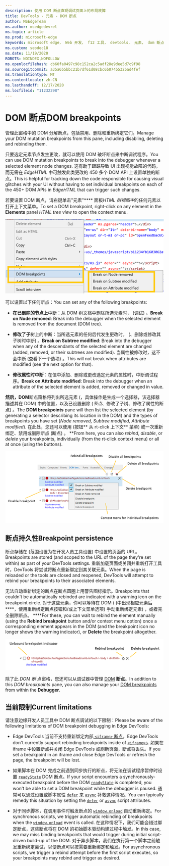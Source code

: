 ```yaml
---
description: 使用 DOM 断点直观调试页面上的布局故障
title: DevTools - 元素 - DOM 断点
author: MSEdgeTeam
ms.author: msedgedevrel
ms.topic: article
ms.prod: microsoft-edge
keywords: microsoft edge， Web 开发， f12 工具， devtools， 元素， dom 断点， dom 检测
ms.custom: seodec18
ms.date: 11/19/2020
ROBOTS: NOINDEX,NOFOLLOW
ms.openlocfilehash: cb60fa0497c98c152ca2c5adf28e9dee5d7c9f98
ms.sourcegitcommit: a35a6b5bbc21b7df61d08cbc6b074b5325ad4fef
ms.translationtype: MT
ms.contentlocale: zh-CN
ms.lasthandoff: 12/17/2020
ms.locfileid: "11232298"
---
```

# <span data-ttu-id="648e1-104">DOM 断点</span><span class="sxs-lookup"><span data-stu-id="648e1-104">DOM breakpoints</span></span>

<span data-ttu-id="648e1-105">管理此窗格中的 DOM 分解断点，包括禁用、删除和重新绑定它们。</span><span class="sxs-lookup"><span data-stu-id="648e1-105">Manage your DOM mutation breakpoints from this pane, including disabling, deleting and rebinding them.</span></span>

<span data-ttu-id="648e1-106">只要选定元素节点发生更改，就可以使用 DOM 破坏断点来中断调试程序。</span><span class="sxs-lookup"><span data-stu-id="648e1-106">You can use DOM mutation breakpoints to break into the debugger whenever a selected element node changes.</span></span> <span data-ttu-id="648e1-107">这有助于跟踪导致 UI 出现视觉故障的代码，而无需在 *EdgeHTML* 中可触发此类更改的 450 多个 DOM API 上设置单独的断点。</span><span class="sxs-lookup"><span data-stu-id="648e1-107">This is helpful for tracking down the code responsible for causing visual glitches with your UI without having to set individual breakpoints on each of the 450+ DOM APIs in *EdgeHTML* that can trigger such changes.</span></span> 

<span data-ttu-id="648e1-108">若要设置 DOM 断点，请右键单击"元素"\*\*\*\* 面板*HTML 树视图中*的任何元素以打开上下文菜单。</span><span class="sxs-lookup"><span data-stu-id="648e1-108">To set a DOM breakpoint, right-click on any element in the **Elements** panel *HTML tree view* to open the context menu.</span></span>

![DOM 断点上下文菜单](../media/elements_dom_breakpoints_contextmenu.png)

<span data-ttu-id="648e1-110">可以设置以下任何断点：</span><span class="sxs-lookup"><span data-stu-id="648e1-110">You can set any of the following breakpoints:</span></span>

 - <span data-ttu-id="648e1-111">**在已删除的节点上**中断：从 DOM 树文档中删除所选元素时， (调试) 。</span><span class="sxs-lookup"><span data-stu-id="648e1-111">**Break on Node removed**: Break into the debugger when the selected element is removed from the document (DOM tree).</span></span>

 - <span data-ttu-id="648e1-112">**修改了子**树上的中断：当所选元素的任何后代发生更改时， (、删除或修改其子树时中断) 。</span><span class="sxs-lookup"><span data-stu-id="648e1-112">**Break on Subtree modified**: Break into the debugger when any of the descendants of the selected element are changed (added, removed, or their subtrees are modified).</span></span> <span data-ttu-id="648e1-113">当属性被修改时，这不会中断 (查看下一个选项) 。</span><span class="sxs-lookup"><span data-stu-id="648e1-113">This will not break when attributes are modified (see the next option for that).</span></span>

 - <span data-ttu-id="648e1-114">**修改属性时中断**：在值中添加、删除或更改选定元素的属性时，中断调试程序。</span><span class="sxs-lookup"><span data-stu-id="648e1-114">**Break on Attribute modified**: Break into the debugger when an attribute of the selected element is added, removed or changed in value.</span></span>

<span data-ttu-id="648e1-115">**然后，DOM**断点窗格将列出所选元素 (，具体操作是生成一个选择器，该选择器描述其在 DOM) 中的位置，以及已设置删除 (*节点*、修改了子树、修改了属性的断点) 。</span><span class="sxs-lookup"><span data-stu-id="648e1-115">The **DOM breakpoints** pane will then list the selected element (by generating a selector describing its location in the DOM) and the types of breakpoints you have set (*Node removed, Subtree modified, Attribute modified*).</span></span> <span data-ttu-id="648e1-116">在此处，您还可以使用 (按钮\*\* 从 rt-click 上下文\*\* 菜单) 或一次重新绑定、禁用或删除断点 (断点) 。 \*\*</span><span class="sxs-lookup"><span data-stu-id="648e1-116">From here, you can also *rebind*, *disable*, or *delete* your breakpoints, individually (from the rt-click context menu) or all at once (using the buttons).</span></span>

![DOM 断点窗格](../media/elements_dom_breakpoints.png)

## <span data-ttu-id="648e1-118">断点持久性</span><span class="sxs-lookup"><span data-stu-id="648e1-118">Breakpoint persistence</span></span>

<span data-ttu-id="648e1-119">断点存储在 (范围设置为在开发人员工具设置) 中设置的页面的 URL。</span><span class="sxs-lookup"><span data-stu-id="648e1-119">Breakpoints are stored (and scoped to the URL of the page they're set within) as part of your DevTools settings.</span></span> <span data-ttu-id="648e1-120">重新加载页面或关闭并重新打开工具时，DevTools 将尝试将断点重新绑定到其关联元素。</span><span class="sxs-lookup"><span data-stu-id="648e1-120">When the page is reloaded or the tools are closed and reopened, DevTools will attempt to rebind your breakpoints to their associated elements.</span></span>

<span data-ttu-id="648e1-121">无法自动重新绑定的断点在断点圆圈上用警告图标指示。</span><span class="sxs-lookup"><span data-stu-id="648e1-121">Breakpoints that couldn't be automatically rebinded are indicated with a warning icon on the breakpoint circle.</span></span> <span data-ttu-id="648e1-122">对于这些元素，你可以等待在 DOM ( (中出现相应元素后\*\*\*\*，使用重新绑定断点按钮和/或上下文菜单选项) 手动重新绑定元素) ，或者完全删除断点。 \*\*\*\*</span><span class="sxs-lookup"><span data-stu-id="648e1-122">For these, you can wait to rebind the element manually (using the **Rebind breakpoint** button and/or context menu option) once a corresponding element appears in the DOM (and the breakpoint icon no longer shows the warning indicator), or **Delete** the breakpoint altogether.</span></span>

![未绑定断点指示器](../media/elements_dom_breakpoint_unbound.png)

<span data-ttu-id="648e1-124">除了此 *DOM 断* 点窗格，您还可以从调试器中管理 [DOM](../debugger.md#dom-breakpoints) **断点**。</span><span class="sxs-lookup"><span data-stu-id="648e1-124">In addition to this *DOM breakpoints* pane, you can also manage your [DOM breakpoints](../debugger.md#dom-breakpoints) from within the **Debugger**.</span></span>

## <span data-ttu-id="648e1-125">当前限制</span><span class="sxs-lookup"><span data-stu-id="648e1-125">Current limitations</span></span>

<span data-ttu-id="648e1-126">请注意边缘开发人员工具中 DOM 断点调试的以下限制：</span><span class="sxs-lookup"><span data-stu-id="648e1-126">Please be aware of the following limitations of DOM breakpoint debugging in Edge DevTools:</span></span>

- <span data-ttu-id="648e1-127">Edge DevTools 当前不支持重新绑定内部[ `<iframe>` 断点](https://developer.mozilla.org/docs/Web/HTML/Element/iframe)。</span><span class="sxs-lookup"><span data-stu-id="648e1-127">Edge DevTools don't currently support rebinding breakpoints inside of [`<iframe>`s](https://developer.mozilla.org/docs/Web/HTML/Element/iframe).</span></span> <span data-ttu-id="648e1-128">如果在 iframe 中设置断点并关闭 Edge DevTools 或刷新页面，断点将丢失。</span><span class="sxs-lookup"><span data-stu-id="648e1-128">If you set a breakpoint in an iframe and close Edge DevTools or refresh the page, the breakpoint will be lost.</span></span>

- <span data-ttu-id="648e1-129">如果脚本在 DOM 完成之前遇到同步执行的断点，将无法在调试程序暂停时设置 [`readyState`](https://developer.mozilla.org/docs/Web/API/Document/readyState) DOM 断点。</span><span class="sxs-lookup"><span data-stu-id="648e1-129">If your script encounters a synchronously-executed breakpoint before the DOM [`readyState`](https://developer.mozilla.org/docs/Web/API/Document/readyState) is completed, you won't be able to set a DOM breakpoint while the debugger is paused.</span></span> <span data-ttu-id="648e1-130">通常可以通过设置或脚本属性 [`defer`](https://developer.mozilla.org/docs/Web/HTML/Element/script#Attributes) 来 [`async`](https://developer.mozilla.org/docs/Web/HTML/Element/script#Attributes) 补救这种情况。</span><span class="sxs-lookup"><span data-stu-id="648e1-130">You can typically remedy this situation by setting the [`defer`](https://developer.mozilla.org/docs/Web/HTML/Element/script#Attributes) or [`async`](https://developer.mozilla.org/docs/Web/HTML/Element/script#Attributes) script attributes.</span></span>

- <span data-ttu-id="648e1-131">对于同步脚本，在调用事件时触发断点的 [`window.onload`](https://developer.mozilla.org/docs/Web/API/GlobalEventHandlers/onload) 自动重新绑定。</span><span class="sxs-lookup"><span data-stu-id="648e1-131">For synchronous scripts, we trigger automatic rebinding of breakpoints when the [`window.onload`](https://developer.mozilla.org/docs/Web/API/GlobalEventHandlers/onload) event is called.</span></span> <span data-ttu-id="648e1-132">在这种情况下，我们可能会错过绑定断点，这些断点将在 DOM 的初始脚本驱动构建过程中触发。</span><span class="sxs-lookup"><span data-stu-id="648e1-132">In this case, we may miss binding breakpoints that would trigger during initial script-driven build-up of the DOM.</span></span> <span data-ttu-id="648e1-133">对于异步脚本，我们在执行第一个脚本之前触发重新绑定尝试，以便断点可以按需要重新绑定和触发。</span><span class="sxs-lookup"><span data-stu-id="648e1-133">For asynchronous scripts, we trigger a rebind attempt before the first script executes, so your breakpoints may rebind and trigger as desired.</span></span>
